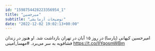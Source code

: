 ```yaml
---
id: "1598754428223356954_1"
title: "میرحسین"
subtitle: "توضیحات آزمایشی"
date: "2022-12-02 19:02:13+00:00"
---
```

امیرحسین کیهانی (پارسا) در روز ۱۵ آبان در تهران بازداشت شد. او هنوز در زندان فشافویه به سر می‌برد.
#مهسا_امینی https://t.co/IIYqosmWBm
